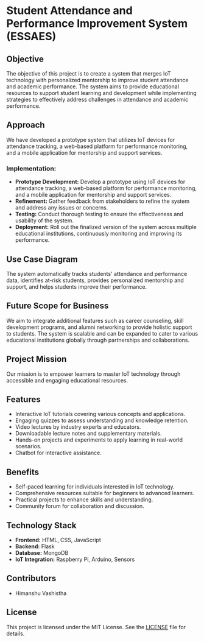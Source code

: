 # Student Attendance and Performance Improvement System (ESSAES)

## Objective
The objective of this project is to create a system that merges IoT technology with personalized mentorship to improve student attendance and academic performance. The system aims to provide educational resources to support student learning and development while implementing strategies to effectively address challenges in attendance and academic performance.

## Approach
We have developed a prototype system that utilizes IoT devices for attendance tracking, a web-based platform for performance monitoring, and a mobile application for mentorship and support services.

### Implementation:
- **Prototype Development:** Develop a prototype using IoT devices for attendance tracking, a web-based platform for performance monitoring, and a mobile application for mentorship and support services.
- **Refinement:** Gather feedback from stakeholders to refine the system and address any issues or concerns.
- **Testing:** Conduct thorough testing to ensure the effectiveness and usability of the system.
- **Deployment:** Roll out the finalized version of the system across multiple educational institutions, continuously monitoring and improving its performance.

## Use Case Diagram
The system automatically tracks students' attendance and performance data, identifies at-risk students, provides personalized mentorship and support, and helps students improve their performance.

## Future Scope for Business
We aim to integrate additional features such as career counseling, skill development programs, and alumni networking to provide holistic support to students. The system is scalable and can be expanded to cater to various educational institutions globally through partnerships and collaborations.

## Project Mission
Our mission is to empower learners to master IoT technology through accessible and engaging educational resources.

## Features
- Interactive IoT tutorials covering various concepts and applications.
- Engaging quizzes to assess understanding and knowledge retention.
- Video lectures by industry experts and educators.
- Downloadable lecture notes and supplementary materials.
- Hands-on projects and experiments to apply learning in real-world scenarios.
- Chatbot for interactive assistance.

## Benefits
- Self-paced learning for individuals interested in IoT technology.
- Comprehensive resources suitable for beginners to advanced learners.
- Practical projects to enhance skills and understanding.
- Community forum for collaboration and discussion.

## Technology Stack
- **Frontend:** HTML, CSS, JavaScript
- **Backend:** Flask
- **Database:** MongoDB
- **IoT Integration:** Raspberry Pi, Arduino, Sensors

## Contributors
- Himanshu Vashistha

## License
This project is licensed under the MIT License. See the [LICENSE](LICENSE) file for details.
